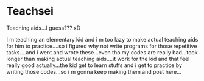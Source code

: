 # Teachsei
Teaching aids...I guess??? xD

I m teaching an elementary kid and i m too lazy to make actual teaching aids for him to practice....so i figured why not write programs for those 
repetitive tasks....and i went and wrote these...even tho my codes are really bad...took longer than making actual teaching aids....it work for the kid 
and that feel really good actually...the kid get to learn stuffs and i get to practice by writing those codes...so i m gonna keep making them and post here...
